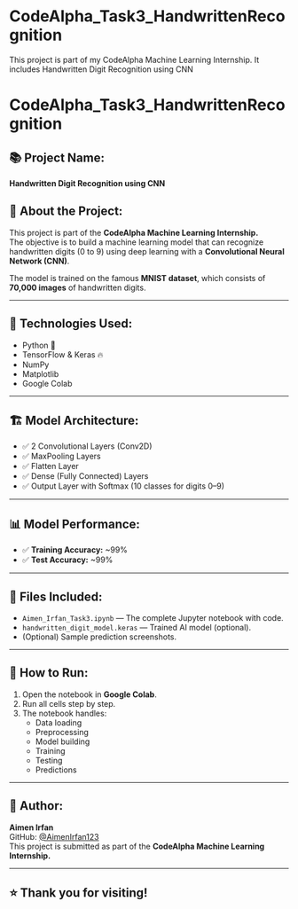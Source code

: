# CodeAlpha_Task3_HandwrittenRecognition
This project is part of my CodeAlpha Machine Learning Internship. It includes Handwritten Digit Recognition using CNN
# CodeAlpha_Task3_HandwrittenRecognition

## 📚 Project Name:
**Handwritten Digit Recognition using CNN**

## 🚀 About the Project:
This project is part of the **CodeAlpha Machine Learning Internship.**  
The objective is to build a machine learning model that can recognize handwritten digits (0 to 9) using deep learning with a **Convolutional Neural Network (CNN)**.

The model is trained on the famous **MNIST dataset**, which consists of **70,000 images** of handwritten digits.

---

## 🔧 Technologies Used:
- Python 🐍
- TensorFlow & Keras 🔥
- NumPy
- Matplotlib
- Google Colab

---

## 🏗 Model Architecture:
- ✅ 2 Convolutional Layers (Conv2D)
- ✅ MaxPooling Layers
- ✅ Flatten Layer
- ✅ Dense (Fully Connected) Layers
- ✅ Output Layer with Softmax (10 classes for digits 0–9)

---

## 📊 Model Performance:
- ✅ **Training Accuracy:** ~99%
- ✅ **Test Accuracy:** ~99%

---

## 📂 Files Included:
- `Aimen_Irfan_Task3.ipynb` — The complete Jupyter notebook with code.
- `handwritten_digit_model.keras` — Trained AI model (optional).
- (Optional) Sample prediction screenshots.

---

## 🔗 How to Run:
1. Open the notebook in **Google Colab**.
2. Run all cells step by step.
3. The notebook handles:
   - Data loading
   - Preprocessing
   - Model building
   - Training
   - Testing
   - Predictions

---

## 🙌 Author:
**Aimen Irfan**  
GitHub: [@AimenIrfan123](https://github.com/AimenIrfan123)  
This project is submitted as part of the **CodeAlpha Machine Learning Internship.**

---

## ⭐ Thank you for visiting!
